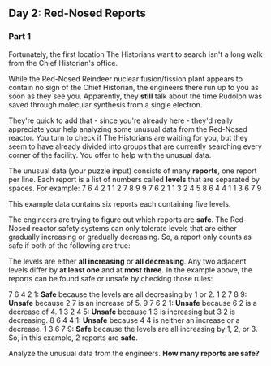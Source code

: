## Day 2: Red-Nosed Reports

### Part 1
Fortunately, the first location The Historians want to search isn't a long walk from the Chief Historian's office.

While the Red-Nosed Reindeer nuclear fusion/fission plant appears to contain no sign of the Chief Historian, the engineers there run up to you as soon as they see you. Apparently, they **still** talk about the time Rudolph was saved through molecular synthesis from a single electron.

They're quick to add that - since you're already here - they'd really appreciate your help analyzing some unusual data from the Red-Nosed reactor. You turn to check if The Historians are waiting for you, but they seem to have already divided into groups that are currently searching every corner of the facility. You offer to help with the unusual data.

The unusual data (your puzzle input) consists of many **reports**, one report per line. Each report is a list of numbers called **levels** that are separated by spaces. For example:
7 6 4 2 1
1 2 7 8 9
9 7 6 2 1
1 3 2 4 5
8 6 4 4 1
1 3 6 7 9

This example data contains six reports each containing five levels.

The engineers are trying to figure out which reports are **safe**. The Red-Nosed reactor safety systems can only tolerate levels that are either gradually increasing or gradually decreasing. So, a report only counts as safe if both of the following are true:

The levels are either **all increasing** or **all decreasing**.
Any two adjacent levels differ by **at least one** and at **most three.**
In the example above, the reports can be found safe or unsafe by checking those rules:

7 6 4 2 1: **Safe** because the levels are all decreasing by 1 or 2.
1 2 7 8 9: **Unsafe** because 2 7 is an increase of 5.
9 7 6 2 1: **Unsafe** because 6 2 is a decrease of 4.
1 3 2 4 5: **Unsafe** because 1 3 is increasing but 3 2 is decreasing.
8 6 4 4 1: **Unsafe** because 4 4 is neither an increase or a decrease.
1 3 6 7 9: **Safe** because the levels are all increasing by 1, 2, or 3.
So, in this example, 2 reports are **safe**.

Analyze the unusual data from the engineers. **How many reports are safe?**